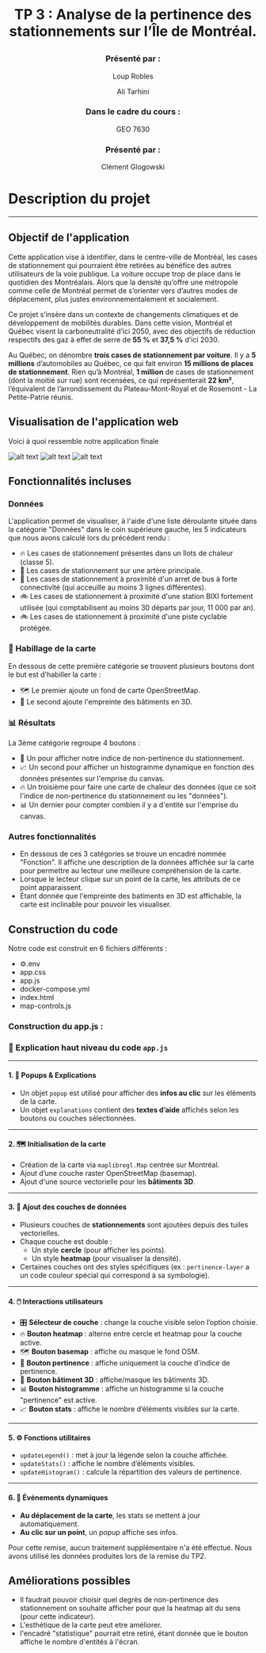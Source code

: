 # **<p align="center">TP 3 : Analyse de la pertinence des stationnements sur l’Île de Montréal.</p>**



### <p align="center">Présenté par :</p>

<p align="center"> Loup Robles</p>
<p align="center"> Ali Tarhini</p>

### <p align="center"> Dans le cadre du cours :</p>

<p align="center"> GEO 7630</p>

### <p align="center"> Présenté par :</p>

<p align="center"> Clément Glogowski</p>


# Description du projet
-----------------------------------------------------------------------------------------
## Objectif de l'application

Cette application vise à identifier, dans le centre-ville de Montréal, les cases de stationnement qui pourraient être retirées au bénéfice des autres utilisateurs de la voie publique. La voiture occupe trop de place dans le quotidien des Montréalais. Alors que la densité qu’offre une métropole comme celle de Montréal permet de s’orienter vers d’autres modes de déplacement, plus justes environnementalement et socialement.

Ce projet s’insère dans un contexte de changements climatiques et de développement de mobilités durables. Dans cette vision, Montréal et Québec visent la carboneutralité d’ici 2050, avec des objectifs de réduction respectifs des gaz à effet de serre de **55 %** et **37,5 %** d’ici 2030.

Au Québec, on dénombre **trois cases de stationnement par voiture**. Il y a **5 millions** d’automobiles au Québec, ce qui fait environ **15 millions de places de stationnement**. Rien qu’à Montréal, **1 million** de cases de stationnement (dont la moitié sur rue) sont recensées, ce qui représenterait **22 km²**, l’équivalent de l’arrondissement du Plateau-Mont-Royal et de Rosemont - La Petite-Patrie réunis.

## Visualisation de l'application web

Voici à quoi ressemble notre application finale

![alt text](image.png)
![alt text](image-2.png)
![alt text](image-3.png)


## Fonctionnalités incluses

### Données
L'application permet de visualiser, à l'aide d'une liste déroulante située dans la catégorie "Données" dans le coin supérieure gauche, les 5 indicateurs que nous avons calculé lors du précédent rendu : 

- 🔥 Les cases de stationnement présentes dans un îlots de chaleur (classe 5).
- 🚗 Les cases de stationnement sur une artère principale.
- 🚌 Les cases de stationnement à proximité d'un arret de bus à forte connectivité (qui acceuille au moins 3 lignes différentes).
- 🚲 Les cases de stationnement à proximité d'une station BIXI fortement utilisée (qui comptabilisent au moins 30 départs par jour, 11 000 par an).
- 🚲 Les cases de stationnement à proximité d'une piste cyclable protégée.

### 🎨 Habillage de la carte
En dessous de cette première catégorie se trouvent plusieurs boutons dont le but est d'habiller la carte :
- 🗺️ Le premier ajoute un fond de carte OpenStreetMap.
- 🏢 Le second ajoute l'empreinte des bâtiments en 3D.

### 📊 Résultats

La 3ème catégorie regroupe 4 boutons :
- 🚫 Un pour afficher notre indice de non-pertinence du stationnement.
- 📈 Un second pour afficher un histogramme dynamique en fonction des données présentes sur l'emprise du canvas.
- 🔥 Un troisième pour faire une carte de chaleur des données (que ce soit l'indice de non-pertinence du stationnement ou les "données").
- 📊 Un dernier pour compter combien il y a d'entité sur l'emprise du canvas.

### Autres fonctionnalités

- En dessous de ces 3 catégories se trouve un encadré nommée "Fonction". Il affiche une description de la données affichée sur la carte pour permettre au lecteur une meilleure compréhension de la carte.
- Lorsque le lecteur clique sur un point de la carte, les attributs de ce point apparaissent.
- Étant donnée que l'empreinte des batiments en 3D est affichable, la carte est inclinable pour pouvoir les visualiser.

## Construction du code

Notre code est construit en 6 fichiers différents :
- ⚙️.env
- app.css
- app.js
- docker-compose.yml
- index.html
- map-controls.js

### Construction du app.js : 

### 🧠 Explication haut niveau du code `app.js`

---

#### 1. 💬 **Popups & Explications**

- Un objet `popup` est utilisé pour afficher des **infos au clic** sur les éléments de la carte.
- Un objet `explanations` contient des **textes d’aide** affichés selon les boutons ou couches sélectionnées.

---

#### 2. 🗺️ **Initialisation de la carte**

- Création de la carte via `maplibregl.Map` centrée sur Montréal.
- Ajout d’une couche raster OpenStreetMap (basemap).
- Ajout d'une source vectorielle pour les **bâtiments 3D**.

---

#### 3. 📂 **Ajout des couches de données**

- Plusieurs couches de **stationnements** sont ajoutées depuis des tuiles vectorielles.
- Chaque couche est double :
  - Un style **cercle** (pour afficher les points).
  - Un style **heatmap** (pour visualiser la densité).
- Certaines couches ont des styles spécifiques (ex : `pertinence-layer` a un code couleur spécial qui correspond à sa symbologie).

---

#### 4. 🖱️ **Interactions utilisateurs**

- 🎛️ **Sélecteur de couche** : change la couche visible selon l’option choisie.
- 🔥 **Bouton heatmap** : alterne entre cercle et heatmap pour la couche active.
- 🗺️ **Bouton basemap** : affiche ou masque le fond OSM.
- 🚫 **Bouton pertinence** : affiche uniquement la couche d’indice de pertinence.
- 🏢 **Bouton bâtiment 3D** : affiche/masque les bâtiments 3D.
- 📊 **Bouton histogramme** : affiche un histogramme si la couche "pertinence" est active.
- 📈 **Bouton stats** : affiche le nombre d’éléments visibles sur la carte.

---

#### 5. ⚙️ **Fonctions utilitaires**

- `updateLegend()` : met à jour la légende selon la couche affichée.
- `updateStats()` : affiche le nombre d’éléments visibles.
- `updateHistogram()` : calcule la répartition des valeurs de pertinence.

---

#### 6. 🔄 **Événements dynamiques**

- **Au déplacement de la carte**, les stats se mettent à jour automatiquement.
- **Au clic sur un point**, un popup affiche ses infos.

Pour cette remise, aucun traitement supplémentaire n'a été effectué. Nous avons utilisé les données produites lors de la remise du TP2.

## Améliorations possibles

- Il faudrait pouvoir choisir quel degrès de non-pertinence des stationnement on souhaite afficher pour que la heatmap ait du sens (pour cette indicateur).
- L'esthétique de la carte peut etre améliorer.
- l'encadré "statistique" pourrait etre retiré, étant donnée que le bouton affiche le nombre d'entités à l'écran.
